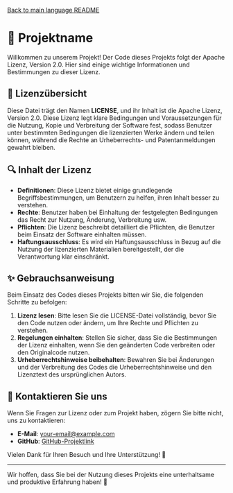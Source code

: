 [Back to main language README](README.md)

# 📄 Projektname

Willkommen zu unserem Projekt! Der Code dieses Projekts folgt der Apache Lizenz, Version 2.0. Hier sind einige wichtige Informationen und Bestimmungen zu dieser Lizenz.

## 📜 Lizenzübersicht

Diese Datei trägt den Namen **LICENSE**, und ihr Inhalt ist die Apache Lizenz, Version 2.0. Diese Lizenz legt klare Bedingungen und Voraussetzungen für die Nutzung, Kopie und Verbreitung der Software fest, sodass Benutzer unter bestimmten Bedingungen die lizenzierten Werke ändern und teilen können, während die Rechte an Urheberrechts- und Patentanmeldungen gewahrt bleiben.

## 🔍 Inhalt der Lizenz

- **Definitionen**: Diese Lizenz bietet einige grundlegende Begriffsbestimmungen, um Benutzern zu helfen, ihren Inhalt besser zu verstehen.
- **Rechte**: Benutzer haben bei Einhaltung der festgelegten Bedingungen das Recht zur Nutzung, Änderung, Verbreitung usw.
- **Pflichten**: Die Lizenz beschreibt detailliert die Pflichten, die Benutzer beim Einsatz der Software einhalten müssen.
- **Haftungsausschluss**: Es wird ein Haftungsausschluss in Bezug auf die Nutzung der lizenzierten Materialien bereitgestellt, der die Verantwortung klar einschränkt.

## ✨ Gebrauchsanweisung

Beim Einsatz des Codes dieses Projekts bitten wir Sie, die folgenden Schritte zu befolgen:

1. **Lizenz lesen**: Bitte lesen Sie die LICENSE-Datei vollständig, bevor Sie den Code nutzen oder ändern, um Ihre Rechte und Pflichten zu verstehen.
2. **Regelungen einhalten**: Stellen Sie sicher, dass Sie die Bestimmungen der Lizenz einhalten, wenn Sie den geänderten Code verbreiten oder den Originalcode nutzen.
3. **Urheberrechtshinweise beibehalten**: Bewahren Sie bei Änderungen und der Verbreitung des Codes die Urheberrechtshinweise und den Lizenztext des ursprünglichen Autors.

## 🌟 Kontaktieren Sie uns

Wenn Sie Fragen zur Lizenz oder zum Projekt haben, zögern Sie bitte nicht, uns zu kontaktieren:

- **E-Mail**: [your-email@example.com](mailto:your-email@example.com)
- **GitHub**: [GitHub-Projektlink](https://github.com/your-repo)

Vielen Dank für Ihren Besuch und Ihre Unterstützung! 🚀

---

Wir hoffen, dass Sie bei der Nutzung dieses Projekts eine unterhaltsame und produktive Erfahrung haben! 🎉